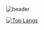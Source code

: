 ![header](https://capsule-render.vercel.app/api?type=venom&color=auto&height=300&section=header&text=ahndb%20&fontSize=90)

[![Top Langs](https://github-readme-stats.vercel.app/api/top-langs/?username=ahndb)](https://github.com/anuraghazra/github-readme-stats)
